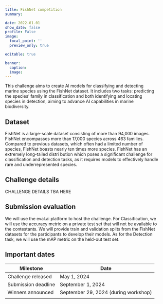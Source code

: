 ```yaml
---
title: FishNet competition
summary:

date: 2022-01-01
show_date: false
profile: False
image:
  focal_point: ''
  preview_only: true

editable: true

banner:
  caption:
  image:
---
```


This challenge aims to create AI models for classifying and detecting marine species using the FishNet dataset. It includes two tasks: predicting the species’ family in classification and both identifying and locating species in detection, aiming to advance AI capabilities in marine biodiversity.

## Dataset

FishNet is a large-scale dataset consisting of more than 94,000 images. FishNet encompasses more than 17,000 species across 463 families. Compared to previous datasets, which often had a limited number of species, FishNet boasts nearly ten times more species. FishNet has an extremely long-tailed distri bution which poses a significant challenge for classification and detection tasks, as it requires models to effectively handle rare and underrepresented species.

## Challenge details

CHALLENGE DETAILS TBA HERE

## Submission evaluation

We will use the eval.ai platform to host the challenge. For Classification, we will use the accuracy metric on a private test set that will not be available to the contestants. We will provide train and validation splits from the FishNet datasets for the participants to develop their models. As for the Detection task, we will use the mAP metric on the held-out test set.

## Important dates

| Milestone | Date |
|-|-|
| Challenge released | May 1, 2024 |
| Submission deadline | September 1, 2024 |
| Winners announced | September 29, 2024 (during workshop) |
|||